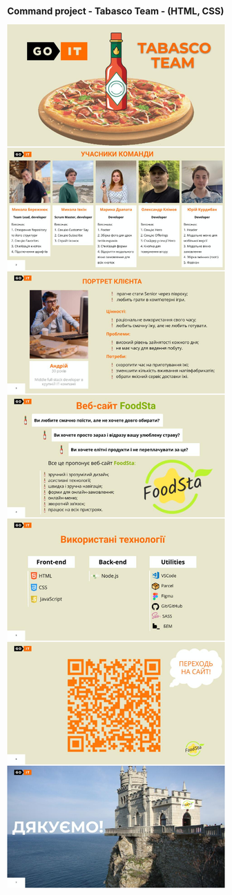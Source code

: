 ## Command project - Tabasco Team - (HTML, CSS)

![GitHub actions settings](./assets/TABASCO.jpg)
![GitHub actions settings](<./assets/TABASCO%20(1).jpg>)
![GitHub actions settings](<./assets/TABASCO%20(2).jpg>)
![GitHub actions settings](<./assets/TABASCO%20(3).jpg>)
![GitHub actions settings](<./assets/TABASCO%20(4).jpg>)
![GitHub actions settings](<./assets/TABASCO%20(5).jpg>)
![GitHub actions settings](<./assets/TABASCO%20(6).jpg>)

